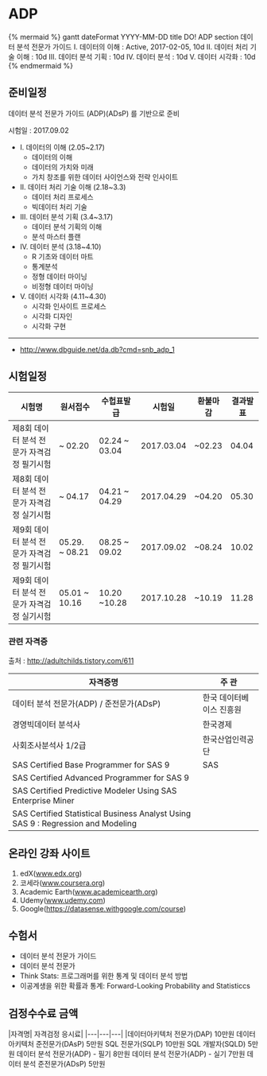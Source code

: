 # ADP

{% mermaid %}
gantt
        dateFormat  YYYY-MM-DD
        title DO! ADP
        section 데이터 분석 전문가 가이드
        Ⅰ. 데이터의 이해         : Active, 2017-02-05, 10d
        Ⅱ. 데이터 처리 기술 이해              :  10d
        Ⅲ. 데이터 분석 기획              :  10d
        Ⅳ. 데이터 분석             :  10d
        Ⅴ. 데이터 시각화 : 10d
{% endmermaid %}


## 준비일정

데이터 분석 전문가 가이드 (ADP)(ADsP) 를 기반으로 준비

시험일 : 2017.09.02

- Ⅰ. 데이터의 이해 (2.05~2.17)
  - 데이터의 이해
  - 데이터의 가치와 미래
  - 가치 창조를 위한 데이터 사이언스와 전략 인사이트
- Ⅱ. 데이터 처리 기술 이해 (2.18~3.3)
  - 데이터 처리 프로세스
  - 빅데이터 처리 기술
- Ⅲ. 데이터 분석 기획 (3.4~3.17)
  - 데이터 분석 기획의 이해
  - 분석 마스터 플랜
- Ⅳ. 데이터 분석 (3.18~4.10)
  - R 기초와 데이터 마트
  - 통계분석
  - 정형 데이터 마이닝
  - 비정형 데이터 마이닝
- Ⅴ. 데이터 시각화 (4.11~4.30)
  - 시각화 인사이트 프로세스
  - 시각화 디자인
  - 시각화 구현




---

- http://www.dbguide.net/da.db?cmd=snb_adp_1


## 시험일정

|시험명|원서접수|수헙표발급|시험일|환불마감|결과발표|
|-----|-------|--------|-----|-------|------|
|제8회 데이터 분석 전문가 자격검정 필기시험|~ 02.20|02.24 ~ 03.04|2017.03.04|~02.23|04.04|
|제8회 데이터 분석 전문가 자격검정 실기시험|~ 04.17|04.21 ~ 04.29|2017.04.29|~04.20|05.30|
|제9회 데이터 분석 전문가 자격검정 필기시험|05.29. ~ 08.21|08.25 ~ 09.02|2017.09.02|~08.24|10.02|
|제9회 데이터 분석 전문가 자격검정 실기시험|05.01 ~ 10.16|10.20 ~10.28|2017.10.28|~10.19|11.28|


### 관련 자격증

출처 : http://adultchilds.tistory.com/611

|자격증명|주 관|
|-------|-----|
| 데이터 분석 전문가(ADP) / 준전문가(ADsP)| 한국 데이터베이스 진흥원|
|경영빅데이터 분석사|한국경제|
|사회조사분석사 1/2급 | 한국산업인력공단|
|SAS Certified Base Programmer for SAS 9  |SAS |
| SAS Certified Advanced Programmer for SAS 9 ||
|SAS Certified Predictive Modeler Using SAS Enterprise Miner ||
|SAS Certified Statistical Business Analyst Using SAS 9 : Regression and Modeling ||

## 온라인 강좌 사이트

1. edX(www.edx.org)
2. 코세라(www.coursera.org)
3. Academic Earth(www.academicearth.org)
4. Udemy(www.udemy.com)
5. Google(https://datasense.withgoogle.com/course)

## 수험서

- 데이터 분석 전문가 가이드
- 데이터 분석 전문가
- Think Stats: 프로그래머를 위한 통계 및 데이터 분석 방법
- 이공계생을 위한 확률과 통계: Forward-Looking Probability and Statisticcs





## 검정수수료 금액

|자격명|	자격검정 응시료|
|---|---|---|
|데이터아키텍처 전문가(DAP)	10만원
데이터아키텍처 준전문가(DAsP)	5만원
SQL 전문가(SQLP)	10만원
SQL 개발자(SQLD)	5만원
데이터 분석 전문가(ADP) - 필기	8만원
데이터 분석 전문가(ADP) - 실기	7만원
데이터 분석 준전문가(ADsP)	5만원